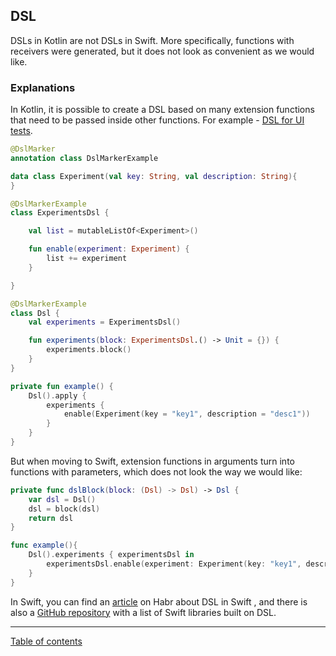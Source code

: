 ## DSL

DSLs in Kotlin are not DSLs in Swift. More specifically, functions with receivers were generated, but it does not look as convenient as we would like.

### Explanations

In Kotlin, it is possible to create a DSL based on many extension functions that need to be passed inside other functions. For example - [DSL for UI tests](https://habr.com/ru/company/hh/blog/455042/).

```kotlin
@DslMarker
annotation class DslMarkerExample

data class Experiment(val key: String, val description: String){
}

@DslMarkerExample
class ExperimentsDsl {

    val list = mutableListOf<Experiment>()

    fun enable(experiment: Experiment) {
        list += experiment
    }

}

@DslMarkerExample
class Dsl {
    val experiments = ExperimentsDsl()

    fun experiments(block: ExperimentsDsl.() -> Unit = {}) {
        experiments.block()
    }
}

private fun example() {
    Dsl().apply {
        experiments {
            enable(Experiment(key = "key1", description = "desc1"))
        }
    }
}
```

But when moving to Swift, extension functions in arguments turn into functions with parameters, which does not look the way we would like:

```swift
private func dslBlock(block: (Dsl) -> Dsl) -> Dsl {
    var dsl = Dsl()
    dsl = block(dsl)
    return dsl
}

func example(){
    Dsl().experiments { experimentsDsl in
        experimentsDsl.enable(experiment: Experiment(key: "key1", description: "desc1"))
    }
}
```

In Swift, you can find an [article](https://habr.com/ru/company/tinkoff/blog/455760/) on Habr about DSL in Swift , and there is also a [GitHub repository](https://github.com/carson-katri/awesome-result-builders) with a list of Swift libraries built on DSL.

---
[Table of contents](/README.md)